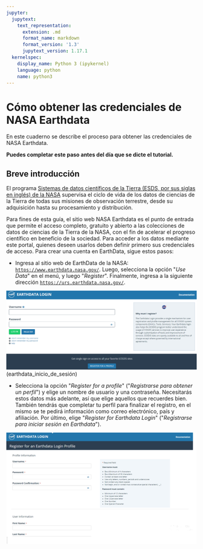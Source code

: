 ```yaml
---
jupyter:
  jupytext:
    text_representation:
      extension: .md
      format_name: markdown
      format_version: '1.3'
      jupytext_version: 1.17.1
  kernelspec:
    display_name: Python 3 (ipykernel)
    language: python
    name: python3
---
```


# Cómo obtener las credenciales de NASA Earthdata

En este cuaderno se describe el proceso para obtener las credenciales de NASA Earthdata.

**Puedes completar este paso antes del día que se dicte el tutorial.**

## Breve introducción

El programa [Sistemas de datos científicos de la Tierra (ESDS, por sus siglas en inglés) de la NASA](https://www.earthdata.nasa.gov/) supervisa el ciclo de vida de los datos de ciencias de la Tierra de todas sus misiones de observación terrestre, desde su adquisición hasta su procesamiento y distribución.

Para fines de esta guía, el sitio web NASA Earthdata es el punto de entrada que permite el acceso completo, gratuito y abierto a las colecciones de datos de ciencias de la Tierra de la NASA, con el fin de acelerar el progreso científico en beneficio de la sociedad. Para acceder a los datos mediante este portal, quienes deseen usarlos deben definir primero sus credenciales de acceso. Para crear una cuenta en EarthData, sigue estos pasos:

- Ingresa al sitio web de EarthData de la NASA: [`https://www.earthdata.nasa.gov/`](https://www.earthdata.nasa.gov/). Luego, selecciona la opción "_Use Data_" en el menú, y luego "_Register_". Finalmente, ingresa a la siguiente dirección [`https://urs.earthdata.nasa.gov/`](https://urs.earthdata.nasa.gov/).

![earthdata\_login](../../assets/img/earthdata_login.png) (earthdata_inicio_de_sesión)

- Selecciona la opción "_Register for a profile_" ("_Registrarse para obtener un perfil_") y elige un nombre de usuario y una contraseña. Necesitarás estos datos más adelante, así que elige aquellos que recuerdes bien. También tendrás que completar tu perfil para finalizar el registro, en el mismo se te pedirá información como correo electrónico, país y afiliación. Por último, elige "_Register for Earthdata Login_" ("_Registrarse para iniciar sesión en Earthdata_").

![earthdata\_perfil](../../assets/img/earthdata_profile2.png)
